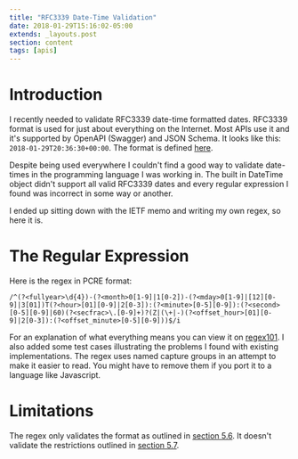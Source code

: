 ```yaml
---
title: "RFC3339 Date-Time Validation"
date: 2018-01-29T15:16:02-05:00
extends: _layouts.post
section: content
tags: [apis]
---
```


# Introduction

I recently needed to validate RFC3339 date-time formatted dates.  RFC3339 format is used for just about everything on the Internet.  Most APIs use it and it's supported by OpenAPI (Swagger) and JSON Schema. It looks like this: `2018-01-29T20:36:30+00:00`.  The format is defined [here](https://tools.ietf.org/html/rfc3339#section-5.6).

Despite being used everywhere I couldn't find a good way to validate date-times in the programming language I was working in.  The built in DateTime object didn't support all valid RFC3339 dates and every regular expression I found was incorrect in some way or another.

I ended up sitting down with the IETF memo and writing my own regex, so here it is.

# The Regular Expression

Here is the regex in PCRE format:

```
/^(?<fullyear>\d{4})-(?<month>0[1-9]|1[0-2])-(?<mday>0[1-9]|[12][0-9]|3[01])T(?<hour>[01][0-9]|2[0-3]):(?<minute>[0-5][0-9]):(?<second>[0-5][0-9]|60)(?<secfrac>\.[0-9]+)?(Z|(\+|-)(?<offset_hour>[01][0-9]|2[0-3]):(?<offset_minute>[0-5][0-9]))$/i
```

For an explanation of what everything means you can view it on [regex101](https://regex101.com/r/H2n38Z/1/tests).  I also added some test cases illustrating the problems I found with existing implementations.  The regex uses named capture groups in an attempt to make it easier to read.  You might have to remove them if you port it to a language like Javascript.

# Limitations

The regex only validates the format as outlined in [section 5.6](https://tools.ietf.org/html/rfc3339#section-5.6).  It doesn't validate the restrictions outlined in [section 5.7](https://tools.ietf.org/html/rfc3339#section-5.7).
